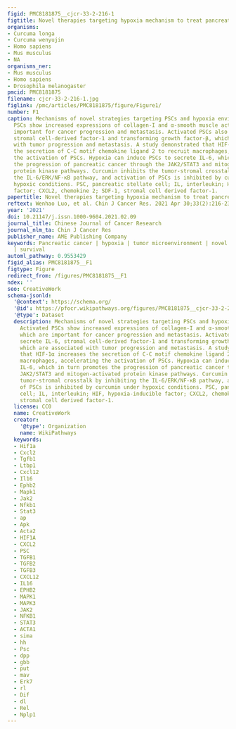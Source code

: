 ```yaml
---
figid: PMC8181875__cjcr-33-2-216-1
figtitle: Novel therapies targeting hypoxia mechanism to treat pancreatic cancer
organisms:
- Curcuma longa
- Curcuma wenyujin
- Homo sapiens
- Mus musculus
- NA
organisms_ner:
- Mus musculus
- Homo sapiens
- Drosophila melanogaster
pmcid: PMC8181875
filename: cjcr-33-2-216-1.jpg
figlink: /pmc/articles/PMC8181875/figure/Figure1/
number: F1
caption: Mechanisms of novel strategies targeting PSCs and hypoxia environment. Activated
  PSCs show increased expressions of collagen-I and α-smooth muscle actin, which are
  important for cancer progression and metastasis. Activated PSCs also secrete IL-6,
  stromal cell-derived factor-1 and transforming growth factor-β, which are associated
  with tumor progression and metastasis. A study demonstrated that HIF-1α increases
  the secretion of C-C motif chemokine ligand 2 to recruit macrophages, accelerating
  the activation of PSCs. Hypoxia can induce PSCs to secrete IL-6, which in turn promotes
  the progression of pancreatic cancer through the JAK2/STAT3 and mitogen-activated
  protein kinase pathways. Curcumin inhibits the tumor-stromal crosstalk by inhibiting
  the IL-6/ERK/NF-κB pathway, and activation of PSCs is inhibited by curcumin under
  hypoxic conditions. PSC, pancreatic stellate cell; IL, interleukin; HIF, hypoxia-inducible
  factor; CXCL2, chemokine 2; SDF-1, stromal cell derived factor-1.
papertitle: Novel therapies targeting hypoxia mechanism to treat pancreatic cancer.
reftext: Wenhao Luo, et al. Chin J Cancer Res. 2021 Apr 30;33(2):216-231.
year: '2021'
doi: 10.21147/j.issn.1000-9604.2021.02.09
journal_title: Chinese Journal of Cancer Research
journal_nlm_ta: Chin J Cancer Res
publisher_name: AME Publishing Company
keywords: Pancreatic cancer | hypoxia | tumor microenvironment | novel strategies
  | survival
automl_pathway: 0.9553429
figid_alias: PMC8181875__F1
figtype: Figure
redirect_from: /figures/PMC8181875__F1
ndex: ''
seo: CreativeWork
schema-jsonld:
  '@context': https://schema.org/
  '@id': https://pfocr.wikipathways.org/figures/PMC8181875__cjcr-33-2-216-1.html
  '@type': Dataset
  description: Mechanisms of novel strategies targeting PSCs and hypoxia environment.
    Activated PSCs show increased expressions of collagen-I and α-smooth muscle actin,
    which are important for cancer progression and metastasis. Activated PSCs also
    secrete IL-6, stromal cell-derived factor-1 and transforming growth factor-β,
    which are associated with tumor progression and metastasis. A study demonstrated
    that HIF-1α increases the secretion of C-C motif chemokine ligand 2 to recruit
    macrophages, accelerating the activation of PSCs. Hypoxia can induce PSCs to secrete
    IL-6, which in turn promotes the progression of pancreatic cancer through the
    JAK2/STAT3 and mitogen-activated protein kinase pathways. Curcumin inhibits the
    tumor-stromal crosstalk by inhibiting the IL-6/ERK/NF-κB pathway, and activation
    of PSCs is inhibited by curcumin under hypoxic conditions. PSC, pancreatic stellate
    cell; IL, interleukin; HIF, hypoxia-inducible factor; CXCL2, chemokine 2; SDF-1,
    stromal cell derived factor-1.
  license: CC0
  name: CreativeWork
  creator:
    '@type': Organization
    name: WikiPathways
  keywords:
  - Hif1a
  - Cxcl2
  - Tgfb1
  - Ltbp1
  - Cxcl12
  - Il16
  - Ephb2
  - Mapk1
  - Jak2
  - Nfkb1
  - Stat3
  - ap
  - Apk
  - Acta2
  - HIF1A
  - CXCL2
  - PSC
  - TGFB1
  - TGFB2
  - TGFB3
  - CXCL12
  - IL16
  - EPHB2
  - MAPK1
  - MAPK3
  - JAK2
  - NFKB1
  - STAT3
  - ACTA1
  - sima
  - hh
  - Psc
  - dpp
  - gbb
  - put
  - mav
  - Erk7
  - rl
  - Dif
  - dl
  - Rel
  - Nplp1
---
```

